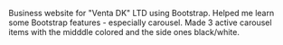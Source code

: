 Business website for "Venta DK" LTD using Bootstrap. Helped me learn some Bootstrap features - especially carousel. Made 3 active carousel items with the midddle colored and the side ones black/white.
